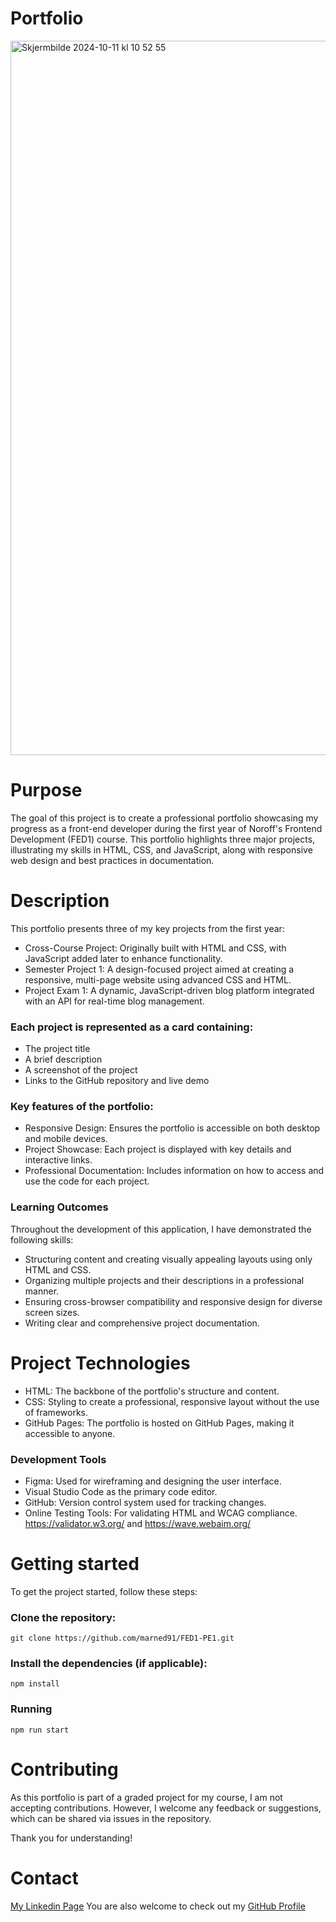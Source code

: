 # Portfolio
<img width="1143" alt="Skjermbilde 2024-10-11 kl  10 52 55" src="https://github.com/user-attachments/assets/9ab21dd8-09e2-4dd7-9e4b-fb91b59ef804">

# Purpose
The goal of this project is to create a professional portfolio showcasing my progress as a front-end developer during the first year of Noroff's Frontend Development (FED1) course. This portfolio highlights three major projects, illustrating my skills in HTML, CSS, and JavaScript, along with responsive web design and best practices in documentation.

# Description
This portfolio presents three of my key projects from the first year:

- Cross-Course Project: Originally built with HTML and CSS, with JavaScript added later to enhance functionality.
- Semester Project 1: A design-focused project aimed at creating a responsive, multi-page website using advanced CSS and HTML.
- Project Exam 1: A dynamic, JavaScript-driven blog platform integrated with an API for real-time blog management.

### Each project is represented as a card containing:
- The project title
- A brief description
- A screenshot of the project
- Links to the GitHub repository and live demo

### Key features of the portfolio:
- Responsive Design: Ensures the portfolio is accessible on both desktop and mobile devices.
- Project Showcase: Each project is displayed with key details and interactive links.
- Professional Documentation: Includes information on how to access and use the code for each project.

### Learning Outcomes
Throughout the development of this application, I have demonstrated the following skills:

- Structuring content and creating visually appealing layouts using only HTML and CSS.
- Organizing multiple projects and their descriptions in a professional manner.
- Ensuring cross-browser compatibility and responsive design for diverse screen sizes.
- Writing clear and comprehensive project documentation.

# Project Technologies
- HTML: The backbone of the portfolio's structure and content.
- CSS: Styling to create a professional, responsive layout without the use of frameworks.
- GitHub Pages: The portfolio is hosted on GitHub Pages, making it accessible to anyone. 

### Development Tools
- Figma: Used for wireframing and designing the user interface.
- Visual Studio Code as the primary code editor.
- GitHub: Version control system used for tracking changes.
- Online Testing Tools: For validating HTML and WCAG compliance. https://validator.w3.org/ and https://wave.webaim.org/

# Getting started

To get the project started, follow these steps:

### Clone the repository:
```git clone https://github.com/marned91/FED1-PE1.git```

### Install the dependencies (if applicable):
```npm install```

### Running
```npm run start```

# Contributing
As this portfolio is part of a graded project for my course, I am not accepting contributions. However, I welcome any feedback or suggestions, which can be shared via issues in the repository.

Thank you for understanding!

# Contact
[My Linkedin Page](https://www.linkedin.com/in/marte-n-18aab5101/)
You are also welcome to check out my [GitHub Profile](https://github.com/marned91)

